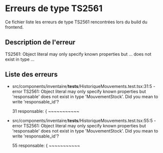 # Erreurs de type TS2561

Ce fichier liste les erreurs de type TS2561 rencontrées lors du build du frontend.

## Description de l'erreur

TS2561: Object literal may only specify known properties but ... does not exist in type ...

## Liste des erreurs

- src/components/inventaire/__tests__/HistoriqueMouvements.test.tsx:31:5 - error TS2561: Object literal may only specify known properties but 'responsable' does not exist in type 'MouvementStock'. Did you mean to write 'responsable_id'?

  31     responsable: {
         ~~~~~~~~~~~

- src/components/inventaire/__tests__/HistoriqueMouvements.test.tsx:55:5 - error TS2561: Object literal may only specify known properties but 'responsable' does not exist in type 'MouvementStock'. Did you mean to write 'responsable_id'?

  55     responsable: {
         ~~~~~~~~~~~
